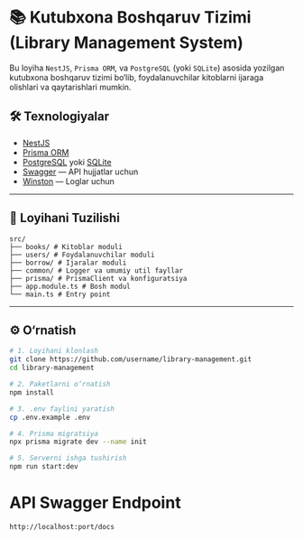 # 📚 Kutubxona Boshqaruv Tizimi (Library Management System)

Bu loyiha `NestJS`, `Prisma ORM`, va `PostgreSQL` (yoki `SQLite`) asosida yozilgan kutubxona boshqaruv tizimi bo‘lib, foydalanuvchilar kitoblarni ijaraga olishlari va qaytarishlari mumkin.

## 🛠 Texnologiyalar

- [NestJS](https://nestjs.com/)
- [Prisma ORM](https://www.prisma.io/)
- [PostgreSQL](https://www.postgresql.org/) yoki [SQLite](https://www.sqlite.org/)
- [Swagger](https://swagger.io/) — API hujjatlar uchun
- [Winston](https://github.com/winstonjs/winston) — Loglar uchun

---

## 📂 Loyihani Tuzilishi

``` file structure
src/
├── books/ # Kitoblar moduli
├── users/ # Foydalanuvchilar moduli
├── borrow/ # Ijaralar moduli
├── common/ # Logger va umumiy util fayllar
├── prisma/ # PrismaClient va konfiguratsiya
├── app.module.ts # Bosh modul
└── main.ts # Entry point
```


---

## ⚙️ O‘rnatish

```bash
# 1. Loyihani klonlash
git clone https://github.com/username/library-management.git
cd library-management

# 2. Paketlarni o‘rnatish
npm install

# 3. .env faylini yaratish
cp .env.example .env

# 4. Prisma migratsiya
npx prisma migrate dev --name init

# 5. Serverni ishga tushirish
npm run start:dev
```

# API Swagger Endpoint
```url
http://localhost:port/docs
```

